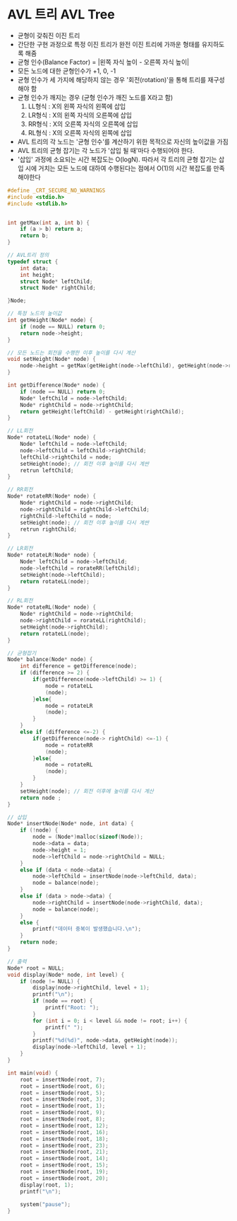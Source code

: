 # AVL 트리 AVL Tree
- 균형이 갖춰진 이진 트리
- 간단한 구현 과정으로 특정 이진 트리가 완전 이진 트리에 가까운 형태를 유지하도록 해줌
- 균형 인수(Balance Factor) = |왼쪽 자식 높이 - 오른쪽 자식 높이|
- 모든 노드에 대한 균형인수가 +1, 0, -1
- 균형 인수가 세 가지에 해당하지 않는 경우 '회전(rotation)'을 통해 트리를 재구성해야 함
- 균형 인수가 깨지는 경우 (균형 인수가 깨진 노드를 X라고 함)
	1. LL형식 : X의 왼쪽 자식의 왼쪽에 삽입
	2. LR형식 : X의 왼쪽 자식의 오른쪽에 삽입
	3. RR형식 : X의 오른쪽 자식의 오른쪽에 삽입
	3. RL형식 : X의 오른쪽 자식의 왼쪽에 삽입
- AVL 트리의 각 노드는 '균형 인수'를 계산하기 위한 목적으로 자신의 높이값을 가짐
- AVL 트리의 균형 잡기는 각 노드가 '삽입 될 때'마다 수행되어야 한다.
- '삽입' 과정에 소요되는 시간 복잡도는 O(logN). 따라서 각 트리의 균형 잡기는 삽입 시에 거치는 모든 노드에 대하여 수행된다는 점에서 O(1)의 시간 복잡도를 만족해야한다

``` c
#define _CRT_SECURE_NO_WARNINGS
#include <stdio.h>
#include <stdlib.h>


int getMax(int a, int b) {
	if (a > b) return a;
	return b;
}

// AVL트리 정의
typedef struct {
	int data;
	int height;
	struct Node* leftChild;
	struct Node* rightChild;

}Node;

// 특정 노드의 높이값
int getHeight(Node* node) {
	if (node == NULL) return 0;
	return node->height;
}

// 모든 노드는 회전을 수행한 이후 높이를 다시 계산
void setHeight(Node* node) {
	node->height = getMax(getHeight(node->leftChild), getHeight(node->rightChild)) + 1;
}

int getDifference(Node* node) {
	if (node == NULL) return 0;
	Node* leftChild = node->leftChild;
	Node* rightChild = node->rightChild;
	return getHeight(leftChild) - getHeight(rightChild);
}

// LL회전
Node* rotateLL(Node* node) {
	Node* leftChild = node->leftChild;
	node->leftChild = leftChild->rightChild;
	leftChild->rightChild = node;
	setHeight(node); // 회전 이후 높이를 다시 계싼
	retrun leftChild; 
}

// RR회전
Node* rotateRR(Node* node) {
	Node* rightChild = node->rightChild;
	node->rightChild = rightChild->leftChild;
	rightChild->leftChild = node;
	setHeight(node); // 회전 이후 높이를 다시 계싼
	retrun rightChild;
}

// LR회전
Node* rotateLR(Node* node) {
	Node* leftChild = node->leftChild;
	node->leftChild = rorateRR(leftChild);
	setHeight(node->leftChild);
	return rotateLL(node);  
}

// RL회전
Node* rotateRL(Node* node) {
	Node* rightChild = node->rightChild;
	node->rightChild = rorateLL(rightChild);
	setHeight(node->rightChild);
	return rotateLL(node);
}

// 균형잡기
Node* balance(Node* node) {
	int difference = getDifference(node);
	if (difference >= 2) {
		if(getDifference(node->leftChild) >= 1) {
			node = rotateLL
			(node);
		}else{
			node = rotateLR
			(node);
		}
	}
	else if (difference <=-2) {
		if(getDifference(node-> rightChild) <=-1) {
			node = rotateRR
			(node);
		}else{
			node = rotateRL
			(node);
		}
	}
	setHeight(node); // 회전 이후에 높이를 다시 계산
	return node	;
}

// 삽입
Node* insertNode(Node* node, int data) {
	if (!node) {
		node = (Node*)malloc(sizeof(Node));
		node->data = data;
		node->height = 1;
		node->leftChild = node->rightChild = NULL;
	}
	else if (data < node->data) {
		node->leftChild = insertNode(node->leftChild, data);
		node = balance(node);
	}
	else if (data > node->data) {
		node->rightChild = insertNode(node->rightChild, data);
		node = balance(node);
	}
	else {
		printf("데이터 중복이 발생했습니다.\n");
	}
	return node;
}

// 출력
Node* root = NULL;
void display(Node* node, int level) {
	if (node != NULL) {
		display(node->rightChild, level + 1);
		printf("\n");
		if (node == root) {
			printf("Root: ");
		}
		for (int i = 0; i < level && node != root; i++) {
			printf(" ");
		}
		printf("%d(%d)", node->data, getHeight(node));
		display(node->leftChild, level + 1);
	}
}

int main(void) {
	root = insertNode(root, 7);
	root = insertNode(root, 6);
	root = insertNode(root, 5);
	root = insertNode(root, 3);
	root = insertNode(root, 1);
	root = insertNode(root, 9);
	root = insertNode(root, 8);
	root = insertNode(root, 12);
	root = insertNode(root, 16);
	root = insertNode(root, 18);
	root = insertNode(root, 23);
	root = insertNode(root, 21);
	root = insertNode(root, 14);
	root = insertNode(root, 15);
	root = insertNode(root, 19);
	root = insertNode(root, 20);
	display(root, 1); 
	printf("\n");
	
	system("pause");
}
```

